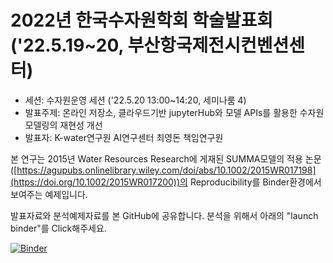 # 2022년 한국수자원학회 학술발표회  ('22.5.19~20, 부산항국제전시컨벤션센터)

- 세션: 수자원운영 세션 ('22.5.20 13:00~14:20, 세미나룸 4)
- 발표주제: 온라인 저장소, 클라우드기반 jupyterHub와 모델 APIs를 활용한 수자원모델링의 재현성 개선
- 발표자: K-water연구원 AI연구센터 최영돈 책임연구원

본 연구는 2015년 Water Resources Research에 게재된 SUMMA모델의 적용 논문([https://agupubs.onlinelibrary.wiley.com/doi/abs/10.1002/2015WR017198](https://doi.org/10.1002/2015WR017200))의
Reproducibility를 Binder환경에서 보여주는 예제입니다.

발표자료와 분석예제자료를 본 GitHub에 공유합니다. 분석을 위해서 아래의 "launch binder"를 Click해주세요.

[![Binder](https://mybinder.org/badge_logo.svg)](https://mybinder.org/v2/gh/Kwater-AILab/2022_KWRA_Conference_Reproducibility/main?filepath=SummaModel_ReynoldsAspennStand_StomatalResistance_Figure7.ipynb)

